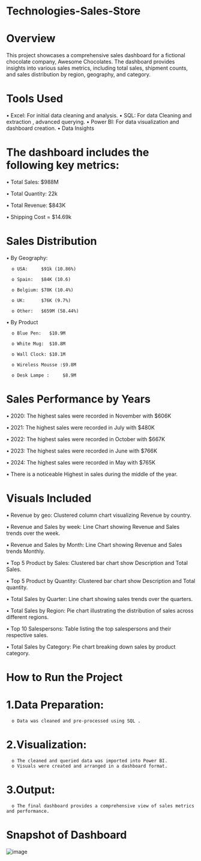 # Technologies-Sales-Store
# Overview

This project showcases a comprehensive sales dashboard for a fictional chocolate company, Awesome Chocolates. The dashboard provides insights into various sales metrics, including total sales, shipment counts, and sales distribution by region, geography, and category.

# Tools Used
•	Excel: For initial data cleaning and analysis.
•	SQL: For data Cleaning and extraction , advanced querying.
•	Power BI: For data visualization and dashboard creation.
•	Data Insights

# The dashboard includes the following key metrics:

 •	Total Sales: $988M
 
 •	Total Quantity: 22k
 
 •	Total Revenue: $843K
 
 •	Shipping Cost = $14.69k
 

# Sales Distribution

 •	By Geography:

      o	USA:     $91k (10.86%)
   
      o	Spain:   $84K (10.6)
   
      o	Belgium: $78K (10.4%)
   
      o	UK:      $76K (9.7%)
   
      o	Other:   $659M (58.44%)
   

 •	By Product

      o	Blue Pen:   $10.9M
   
      o	White Mug:  $10.8M
   
      o	Wall Clock: $10.1M
   
      o	Wireless Mousse :$9.8M
   
      o	Desk Lampe :     $8.9M
   

# Sales Performance by Years

 •	2020: The highest sales were recorded in November with $606K
 
 •	2021: The highest sales were recorded in July with $480K
 
 •	2022: The highest sales were recorded in October with $667K
 
 •	2023: The highest sales were recorded in June with $766K
 
 •	2024: The highest sales were recorded in May with $765K
 
 •	There is a noticeable Highest in sales during the middle of the year.
 

# Visuals Included

 •	Revenue by geo: Clustered column chart visualizing Revenue by country.
 
 •	Revenue and Sales by week: Line Chart showing Revenue and Sales trends over the week.
 
 •	Revenue and Sales by Month: Line Chart showing Revenue and Sales trends Monthly. 
 
 •	Top 5 Product by Sales: Clustered bar chart show Description and Total Sales.
 
 •	Top 5 Product by Quantity: Clustered bar chart show Description and Total quantity.
 
 •	Total Sales by Quarter: Line chart showing sales trends over the quarters.
 
 •	Total Sales by Region: Pie chart illustrating the distribution of sales across different regions.
 
 •	Top 10 Salespersons: Table listing the top salespersons and their respective sales.
 
 •	Total Sales by Category: Pie chart breaking down sales by product category.
 

# How to Run the Project

# 1.Data Preparation:

      o	Data was cleaned and pre-processed using SQL .

# 2.Visualization:

      o	The cleaned and queried data was imported into Power BI.
      o	Visuals were created and arranged in a dashboard format.

# 3.Output:

      o	The final dashboard provides a comprehensive view of sales metrics and performance.
 
# Snapshot of Dashboard

 
 ![image](https://github.com/user-attachments/assets/8bb294fb-e8ed-462b-9b39-c6f894caaa4c)



